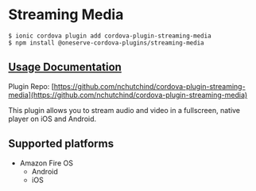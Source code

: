 # Streaming Media

```text
$ ionic cordova plugin add cordova-plugin-streaming-media
$ npm install @oneserve-cordova-plugins/streaming-media
```

## [Usage Documentation](https://oneserve.gitbook.io/oneserve-cordova-plugins/plugins/streaming-media/)

Plugin Repo: [https://github.com/nchutchind/cordova-plugin-streaming-media](https://github.com/nchutchind/cordova-plugin-streaming-media)

This plugin allows you to stream audio and video in a fullscreen, native player on iOS and Android.

## Supported platforms

* Amazon Fire OS
  * Android
  * iOS

